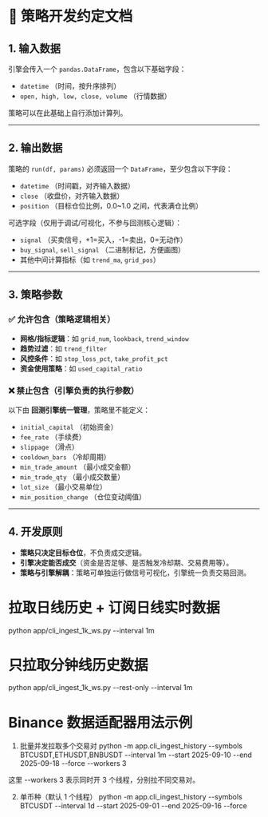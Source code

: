# 📑 策略开发约定文档

## 1. 输入数据
引擎会传入一个 `pandas.DataFrame`，包含以下基础字段：
- `datetime` （时间，按升序排列）
- `open, high, low, close, volume` （行情数据）

策略可以在此基础上自行添加计算列。

---

## 2. 输出数据
策略的 `run(df, params)` 必须返回一个 `DataFrame`，至少包含以下字段：
- `datetime` （时间戳，对齐输入数据）
- `close` （收盘价，对齐输入数据）
- `position` （目标仓位比例，0.0~1.0 之间，代表满仓比例）

可选字段（仅用于调试/可视化，不参与回测核心逻辑）：
- `signal` （买卖信号，+1=买入，-1=卖出，0=无动作）
- `buy_signal`, `sell_signal` （二进制标记，方便画图）
- 其他中间计算指标（如 `trend_ma`, `grid_pos`）

---

## 3. 策略参数

### ✅ 允许包含（策略逻辑相关）
- **网格/指标逻辑**：如 `grid_num`, `lookback`, `trend_window`
- **趋势过滤**：如 `trend_filter`
- **风控条件**：如 `stop_loss_pct`, `take_profit_pct`
- **资金使用策略**：如 `used_capital_ratio`

### ❌ 禁止包含（引擎负责的执行参数）
以下由 **回测引擎统一管理**，策略里不能定义：
- `initial_capital` （初始资金）
- `fee_rate` （手续费）
- `slippage` （滑点）
- `cooldown_bars` （冷却周期）
- `min_trade_amount` （最小成交金额）
- `min_trade_qty` （最小成交数量）
- `lot_size` （最小交易单位）
- `min_position_change` （仓位变动阈值）

---

## 4. 开发原则
- **策略只决定目标仓位**，不负责成交逻辑。  
- **引擎决定能否成交**（资金是否足够、是否触发冷却期、交易费用等）。  
- **策略与引擎解耦**：策略可单独运行做信号可视化，引擎统一负责交易回测。  



# 拉取日线历史 + 订阅日线实时数据
python app/cli_ingest_1k_ws.py --interval 1m

# 只拉取分钟线历史数据
python app/cli_ingest_1k_ws.py --rest-only --interval 1m

# Binance 数据适配器用法示例
1. 批量并发拉取多个交易对
python -m app.cli_ingest_history --symbols BTCUSDT,ETHUSDT,BNBUSDT --interval 1m --start 2025-09-10 --end 2025-09-18 --force --workers 3

这里 --workers 3 表示同时开 3 个线程，分别拉不同交易对。

2. 单币种（默认 1 个线程）
python -m app.cli_ingest_history --symbols BTCUSDT --interval 1d --start 2025-09-01 --end 2025-09-16 --force
